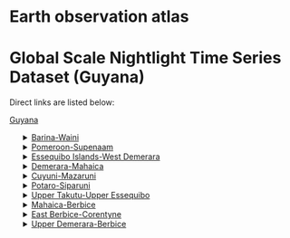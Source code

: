# Earth observation atlas
 # Global Scale Nightlight Time Series Dataset (Guyana)
Direct links are listed below:

<a href="https://eoatlas-nightlight.s3.amazonaws.com/eoatlas-monthly-nightlight-00079.csv">Guyana</a>
<ul>
<details>
<summary><a href="https://eoatlas-nightlight.s3.amazonaws.com/eoatlas-monthly-nightlight-01370.csv">Barina-Waini</a></summary>
<ul>
<ol>
<li><a href="https://eoatlas-nightlight.s3.amazonaws.com/eoatlas-monthly-nightlight-25652.csv">I-2  Waini</a></li><li><a href="https://eoatlas-nightlight.s3.amazonaws.com/eoatlas-monthly-nightlight-25673.csv">I-1  Barima</a></li></ul>
</ol>
</details>
<details>
<summary><a href="https://eoatlas-nightlight.s3.amazonaws.com/eoatlas-monthly-nightlight-01371.csv">Pomeroon-Supenaam</a></summary>
<ul>
<ol>
<li><a href="https://eoatlas-nightlight.s3.amazonaws.com/eoatlas-monthly-nightlight-25651.csv">II-2 Somerset And Berks</a></li><li><a href="https://eoatlas-nightlight.s3.amazonaws.com/eoatlas-monthly-nightlight-25653.csv">II-1 Moruka/Pomeroon</a></li></ul>
</ol>
</details>
<details>
<summary><a href="https://eoatlas-nightlight.s3.amazonaws.com/eoatlas-monthly-nightlight-01372.csv">Essequibo Islands-West Demerara</a></summary>
<ul>
<ol>
<li><a href="https://eoatlas-nightlight.s3.amazonaws.com/eoatlas-monthly-nightlight-25648.csv">III-1 Essequibo Islands</a></li><li><a href="https://eoatlas-nightlight.s3.amazonaws.com/eoatlas-monthly-nightlight-25654.csv">III-3 Lower West Demerara</a></li><li><a href="https://eoatlas-nightlight.s3.amazonaws.com/eoatlas-monthly-nightlight-25666.csv">III-2 Bonasika/Boerasirie</a></li></ul>
</ol>
</details>
<details>
<summary><a href="https://eoatlas-nightlight.s3.amazonaws.com/eoatlas-monthly-nightlight-01373.csv">Demerara-Mahaica</a></summary>
<ul>
<ol>
<li><a href="https://eoatlas-nightlight.s3.amazonaws.com/eoatlas-monthly-nightlight-25657.csv">IV-1 Moblissa/La Reconnai</a></li><li><a href="https://eoatlas-nightlight.s3.amazonaws.com/eoatlas-monthly-nightlight-25659.csv">IV-2 Buxton/Mahaica</a></li></ul>
</ol>
</details>
<details>
<summary><a href="https://eoatlas-nightlight.s3.amazonaws.com/eoatlas-monthly-nightlight-01374.csv">Cuyuni-Mazaruni</a></summary>
<ul>
<ol>
<li><a href="https://eoatlas-nightlight.s3.amazonaws.com/eoatlas-monthly-nightlight-25671.csv">VII-2 Mazaruni/L.B.E.Rive</a></li><li><a href="https://eoatlas-nightlight.s3.amazonaws.com/eoatlas-monthly-nightlight-25672.csv">VII-1  Cuyuni</a></li></ul>
</ol>
</details>
<details>
<summary><a href="https://eoatlas-nightlight.s3.amazonaws.com/eoatlas-monthly-nightlight-01375.csv">Potaro-Siparuni</a></summary>
<ul>
<ol>
<li><a href="https://eoatlas-nightlight.s3.amazonaws.com/eoatlas-monthly-nightlight-25650.csv">VIII-2 Lower Potaro/Ladsm</a></li><li><a href="https://eoatlas-nightlight.s3.amazonaws.com/eoatlas-monthly-nightlight-25670.csv">VIII-1 Ireng/Upper Potaro</a></li></ul>
</ol>
</details>
<details>
<summary><a href="https://eoatlas-nightlight.s3.amazonaws.com/eoatlas-monthly-nightlight-01376.csv">Upper Takutu-Upper Essequibo</a></summary>
<ul>
<ol>
<li><a href="https://eoatlas-nightlight.s3.amazonaws.com/eoatlas-monthly-nightlight-25668.csv">IX-2 Rewa(Illiwa)/U.E</a></li><li><a href="https://eoatlas-nightlight.s3.amazonaws.com/eoatlas-monthly-nightlight-25669.csv">IX-1 Rupununi West</a></li></ul>
</ol>
</details>
<details>
<summary><a href="https://eoatlas-nightlight.s3.amazonaws.com/eoatlas-monthly-nightlight-01377.csv">Mahaica-Berbice</a></summary>
<ul>
<ol>
<li><a href="https://eoatlas-nightlight.s3.amazonaws.com/eoatlas-monthly-nightlight-25658.csv">V-1  Mahaica/Mahaicony</a></li><li><a href="https://eoatlas-nightlight.s3.amazonaws.com/eoatlas-monthly-nightlight-25663.csv">V-2 Mahaicony/Berbice</a></li></ul>
</ol>
</details>
<details>
<summary><a href="https://eoatlas-nightlight.s3.amazonaws.com/eoatlas-monthly-nightlight-01378.csv">East Berbice-Corentyne</a></summary>
<ul>
<ol>
<li><a href="https://eoatlas-nightlight.s3.amazonaws.com/eoatlas-monthly-nightlight-25655.csv">VI-6 Upper Canje/Corentyn</a></li><li><a href="https://eoatlas-nightlight.s3.amazonaws.com/eoatlas-monthly-nightlight-25660.csv">VI-4 Lower Corentyne Rive</a></li><li><a href="https://eoatlas-nightlight.s3.amazonaws.com/eoatlas-monthly-nightlight-25661.csv">VI-5 Left Bank Upper Canj</a></li><li><a href="https://eoatlas-nightlight.s3.amazonaws.com/eoatlas-monthly-nightlight-25662.csv">VI-1 East Berbice/W.Canje</a></li><li><a href="https://eoatlas-nightlight.s3.amazonaws.com/eoatlas-monthly-nightlight-25664.csv">VI-3 Black Bush Polder</a></li><li><a href="https://eoatlas-nightlight.s3.amazonaws.com/eoatlas-monthly-nightlight-25665.csv">VI-2  East Canje/E.C.Berb</a></li><li><a href="https://eoatlas-nightlight.s3.amazonaws.com/eoatlas-monthly-nightlight-25667.csv">VI-7 Upper Corentyne</a></li></ul>
</ol>
</details>
<details>
<summary><a href="https://eoatlas-nightlight.s3.amazonaws.com/eoatlas-monthly-nightlight-01379.csv">Upper Demerara-Berbice</a></summary>
<ul>
<ol>
<li><a href="https://eoatlas-nightlight.s3.amazonaws.com/eoatlas-monthly-nightlight-25649.csv">X-1 Right Bank Essequibo</a></li><li><a href="https://eoatlas-nightlight.s3.amazonaws.com/eoatlas-monthly-nightlight-25656.csv">X-2 Torani/Bulletwood</a></li></ul>
</ol>
</details>
